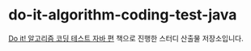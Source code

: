 # do-it-algorithm-coding-test-java

[Do it! 알고리즘 코딩 테스트 자바 편](http://www.yes24.com/Product/Goods/108571508) 책으로 진행한 스터디 산출물 저장소입니다.
